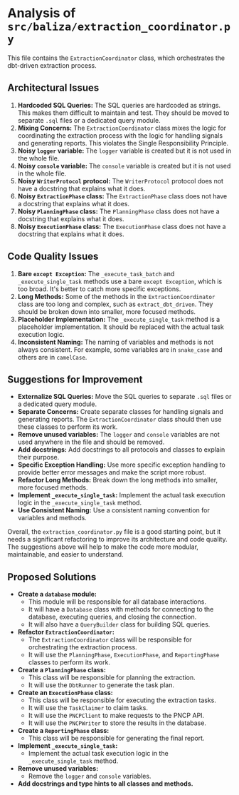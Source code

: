# Analysis of `src/baliza/extraction_coordinator.py`

This file contains the `ExtractionCoordinator` class, which orchestrates the dbt-driven extraction process.

## Architectural Issues

1.  **Hardcoded SQL Queries:** The SQL queries are hardcoded as strings. This makes them difficult to maintain and test. They should be moved to separate `.sql` files or a dedicated query module.
2.  **Mixing Concerns:** The `ExtractionCoordinator` class mixes the logic for coordinating the extraction process with the logic for handling signals and generating reports. This violates the Single Responsibility Principle.
3.  **Noisy `logger` variable:** The `logger` variable is created but it is not used in the whole file.
4.  **Noisy `console` variable:** The `console` variable is created but it is not used in the whole file.
5.  **Noisy `WriterProtocol` protocol:** The `WriterProtocol` protocol does not have a docstring that explains what it does.
6.  **Noisy `ExtractionPhase` class:** The `ExtractionPhase` class does not have a docstring that explains what it does.
7.  **Noisy `PlanningPhase` class:** The `PlanningPhase` class does not have a docstring that explains what it does.
8.  **Noisy `ExecutionPhase` class:** The `ExecutionPhase` class does not have a docstring that explains what it does.

## Code Quality Issues

1.  **Bare `except Exception`:** The `_execute_task_batch` and `_execute_single_task` methods use a bare `except Exception`, which is too broad. It's better to catch more specific exceptions.
2.  **Long Methods:** Some of the methods in the `ExtractionCoordinator` class are too long and complex, such as `extract_dbt_driven`. They should be broken down into smaller, more focused methods.
3.  **Placeholder Implementation:** The `_execute_single_task` method is a placeholder implementation. It should be replaced with the actual task execution logic.
4.  **Inconsistent Naming:** The naming of variables and methods is not always consistent. For example, some variables are in `snake_case` and others are in `camelCase`.

## Suggestions for Improvement

*   **Externalize SQL Queries:** Move the SQL queries to separate `.sql` files or a dedicated query module.
*   **Separate Concerns:** Create separate classes for handling signals and generating reports. The `ExtractionCoordinator` class should then use these classes to perform its work.
*   **Remove unused variables:** The `logger` and `console` variables are not used anywhere in the file and should be removed.
*   **Add docstrings:** Add docstrings to all protocols and classes to explain their purpose.
*   **Specific Exception Handling:** Use more specific exception handling to provide better error messages and make the script more robust.
*   **Refactor Long Methods:** Break down the long methods into smaller, more focused methods.
*   **Implement `_execute_single_task`:** Implement the actual task execution logic in the `_execute_single_task` method.
*   **Use Consistent Naming:** Use a consistent naming convention for variables and methods.

Overall, the `extraction_coordinator.py` file is a good starting point, but it needs a significant refactoring to improve its architecture and code quality. The suggestions above will help to make the code more modular, maintainable, and easier to understand.

## Proposed Solutions

*   **Create a `database` module:**
    *   This module will be responsible for all database interactions.
    *   It will have a `Database` class with methods for connecting to the database, executing queries, and closing the connection.
    *   It will also have a `QueryBuilder` class for building SQL queries.
*   **Refactor `ExtractionCoordinator`:**
    *   The `ExtractionCoordinator` class will be responsible for orchestrating the extraction process.
    *   It will use the `PlanningPhase`, `ExecutionPhase`, and `ReportingPhase` classes to perform its work.
*   **Create a `PlanningPhase` class:**
    *   This class will be responsible for planning the extraction.
    *   It will use the `DbtRunner` to generate the task plan.
*   **Create an `ExecutionPhase` class:**
    *   This class will be responsible for executing the extraction tasks.
    *   It will use the `TaskClaimer` to claim tasks.
    *   It will use the `PNCPClient` to make requests to the PNCP API.
    *   It will use the `PNCPWriter` to store the results in the database.
*   **Create a `ReportingPhase` class:**
    *   This class will be responsible for generating the final report.
*   **Implement `_execute_single_task`:**
    *   Implement the actual task execution logic in the `_execute_single_task` method.
*   **Remove unused variables:**
    *   Remove the `logger` and `console` variables.
*   **Add docstrings and type hints to all classes and methods.**
